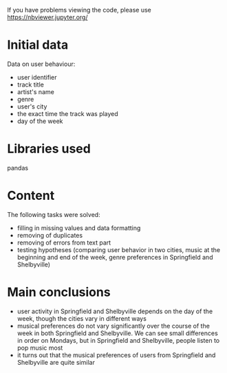 If you have problems viewing the code, please use https://nbviewer.jupyter.org/
# Initial data
Data on user behaviour:
- user identifier
- track title
- artist's name
- genre
- user's city
- the exact time the track was played
- day of the week
# Libraries used
pandas
# Content
The following tasks were solved:
 - filling in missing values and data formatting
 - removing of duplicates
 - removing of errors from text part
 - testing hypotheses (comparing user behavior in two cities, music at the beginning and end of the week, genre preferences in Springfield and Shelbyville)
# Main conclusions
- user activity in Springfield and Shelbyville depends on the day of the week, though the cities vary in different ways
- musical preferences do not vary significantly over the course of the week in both Springfield and Shelbyville. We can see small differences in order on Mondays, but
in Springfield and Shelbyville, people listen to pop music most
- it turns out that the musical preferences of users from Springfield and Shelbyville are quite similar
